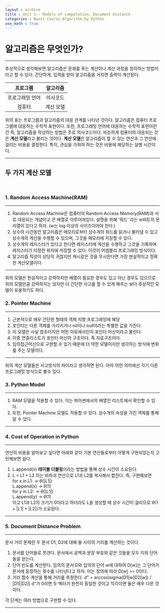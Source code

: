 ```yaml
---
layout : archive
title : Unit 1 - Models of computation, Document Distance
categories : Boost_Course_Algorithm_by_Python
use_math : true
---
```


# 알고리즘은 무엇인가?

---

추상적으로 생각해보면 알고리즘은 문제를 푸는 계산이나 계산 과정을 정의하는 방법이라고 할 수 있다. 간단하게, 입력을 받아 알고리즘을 거치면 출력이 계산된다.

|프로그램|알고리즘|
|:---:|:---:|
|프로그래밍 언어|의사코드|
|컴퓨터|계산 모델|

위의 표는 프로그램과 알고리즘의 대응 관계를 나타낸 것이다.
알고리즘은 컴퓨터 프로그램에 대응하는 수학적 표현이다.
또한, 프로그래밍 언어에 대응하는 수학적 표현이란 건 즉, 알고리즘을 작성하는 방법은 주로 의사코드이다.
비슷하게 컴퓨터와 대응되는 것은 **계산 모델**라고 불리는 것이다.
**계산 모델**은 알고리즘이 할 수 있는 연산과 그 연산에 걸리는 비용을 결정한다.
특히, 관심을 가져야 하는 것은 비용에 해당하는 실행 시간이다.

---


## 두 가지 계산 모델
<br>

### 1. Random Access Machine(RAM)

---

1. Random Access Machine은 컴퓨터의 Random Access Memory(RAM)과 서로 대응되는 개념이고 큰 배열로 이루어져있다.
설명을 위해 '워드' 라는 w비트의 문자열이 있다고 하자.
(w는 log 이상의 사이즈이어야 한다.)
2. 상수의 시간동안 알고리즘은 메모리로부터 상수개의 워드를 읽거나 불러낼 수 있고 상수개의 계산을 수행할 수 있으며, 그것을 메모리에 저장할 수 있다.
3. 상수개의 레지스터가 있다고 한다면 레지스터에 계산을 수행하고 그것을 기록하며 레지스터가 지정한 위치에 저장할 수 있다. 이것이 어셈블리 프로그래밍 방식이다.
4. 알고리즘 작성이 상당히 귀찮지만 캐시같은 것을 무시한다면 가장 현실적이고 정확한 계산모델이다.

---

위의 모델은 현실적이고 강력하지만 배열이 필요한 경우도 있고 아닌 경우도 있으므로 위의 모델만큼 강력하지는 않지만 더 간단한 사고를 할 수 있게 해주는 보다 추상적인 모델이 유용하기도 하다.



### 2. Pointer Machine

---

1. 근본적으로 매우 간단한 형태의 객체 지향 프로그래밍에 해당
2. 포인터는 다른 객체를 가리키거나 nil이나 null이라는 특별한 값을 가진다.
3. 이 모델은 사실 참조이지만 어떤 이유에서인지 포인터 머신이라고 불린다.
4. 이중 연결리스트가 포인터 머신의 구조이다. 즉 자료구조이다.
5. 임의접근머신으로 구현할 수 있기 때문에 더 약한 모델이지만 생각하는 방식에 변화를 주는 모델이다.

---

위의 계산 모델들은 사고방식의 차이라고 생각하면 된다. 아마 어떤 의미에선 각기 다른 프로그래밍 방식으로 볼수 있다.


### 3. Python Model

---

1. RAM 모델을 적용할 수 있다. 이는 파이썬에서의 배열인 리스트에서 확인할 수 있다.
2. 또한, Pointer Machine 모델도 적용할 수 있다. 상수개의 속성을 가진 객체를 통해 알 수 있다.

---


### 4. Cost of Operation in Python

---

연산의 비용을 알아보고 싶다면 아래와 같이 기본 연산들로부터 어떻게 구현되었는지 고민해보면 쉽다.

1. L.append(x)
**테이블 더블링**이라는 방법을 통해 상수 시간이 소요된다.
2. L = L1 + L2
이는 비파괴 연산으로 L1과 L2를 복사해서 합친다. 즉, 구현해보면 <br>
  for x in L1: -> $\theta(|L1|)$ <br>
    L.append(x) -> $\theta(1)$ <br>
  for y in L2: -> $\theta(|L1|)$ <br>
    L.append(y) -> $\theta(1)$ <br>
이고 L1과 L2의 크기가 0이라고 하더라도 L을 생성할 때 상수 시간이 걸리므로 $\theta(1 + |L1| + |L2|)$가 소요된다.

---


### 5. Document Distance Problem

---

문서 거리 문제란 두 문서 D1, D2에 대해 둘 사이의 거리를 계산하는 것이다.
1. 문서를 단어들로 쪼갠다.
문서에서 공백과 문장 부호와 같은 것들을 모두 지워 단어들을 얻는다.
2. 단어 빈도를 계산한다.
임의의 문서 D와 임의의 단어 w에 대하여 D[w]는 그 단어가 문서에 등장하는 횟수를 나타낸다고 하자. 이는 정의에 따라 D[w] >= 0이다.
3. 거리 함수 계산을 통해 거리를 측정한다.
d" = arccos(sigma(D1[w]D2[w]) / |D1||D2|)
d"가 0이면 두 벡터가 완전히 동일한 것이고 직각이면 둘은 매우 다른 것이다.

각 단계는 여러 방법으로 구현할 수 있다.

---
